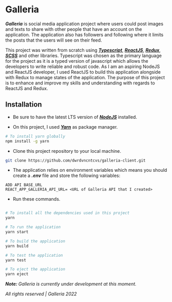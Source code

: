 # Galleria

<i><b>Galleria</b></i> is social media application project where users could post images and texts to share with other people that have an account on the application. The application also has followers and following where it limits the posts that the users will see on their feed.

This project was written from scratch using <i><b>[Typescript](https://www.typescriptlang.org/)</b></i>, <i><b>[ReactJS](https://reactjs.org/)</b></i>, <i><b>[Redux](https://redux.js.org/)</b></i>, <i><b>[SCSS](https://sass-lang.com/)</b></i> and other libraries. Typescript was chosen as the primary language for the project as it is a typed version of javascript which allows the developers to write reliable and robust code. As I am an aspiring NodeJS and ReactJS developer, I used ReactJS to build this application alongside with Redux to manage states of the application. The purpose of this project is to enhance and improve my skills and understanding with regards to ReactJS and Redux.

## Installation

- Be sure to have the latest LTS version of <i><b>[NodeJS](https://nodejs.org/)</b></i> installed.

- On this project, I used <i><b>[Yarn](https://yarnpkg.com/)</b></i> as package manager.

```bash
# To install yarn globally
npm install -g yarn
```

- Clone this project repository to your local machine.

```bash
git clone https://github.com/dwrdvncntcvs/galleria-client.git
```

- The application relies on environment variables which means you should create a <b><i>.env</i></b> file and store the following variables:

```dotenv
ADD API BASE_URL
REACT_APP_GALLERIA_API_URL= <URL of Galleria API that I created>
```

- Run these commands.

```bash

# To install all the dependencies used in this project
yarn

# To run the application
yarn start

# To build the application
yarn build

# To test the application
yarn test

# To eject the application
yarn eject

```

<i><b>Note: </b> Galleria is currently under development at this moment. </i>

<i>All rights reserved | Galleria 2022</i>
